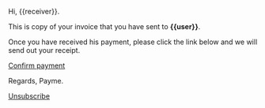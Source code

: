 Hi, {{receiver}}.

This is copy of your invoice that you have sent to **{{user}}**.

Once you have received his payment, please click the link below and we will send out your receipt.

[Confirm payment]({{host}}/receipt/{{invoice_id}}?token={{token}})

Regards, Payme.

[Unsubscribe]({{host}}/unsubscribe?token={{unsubscribe_token}}&email={{unsubscribe_email}})
